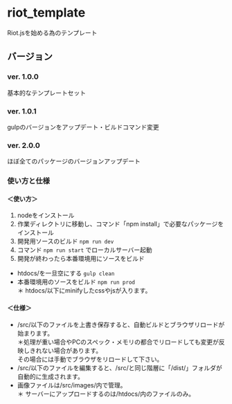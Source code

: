 # riot_template
Riot.jsを始める為のテンプレート


## バージョン

### ver. 1.0.0
基本的なテンプレートセット

### ver. 1.0.1
gulpのバージョンをアップデート・ビルドコマンド変更

### ver. 2.0.0
ほぼ全てのパッケージのバージョンアップデート

### 使い方と仕様


#### ＜使い方＞
  1. nodeをインストール
  2. 作業ディレクトリに移動し、コマンド「npm install」で必要なパッケージをインストール
  3. 開発用ソースのビルド  `npm run dev`
  4. コマンド `npm run start` でローカルサーバー起動
  5. 開発が終わったら本番環境用にソースをビルド
  - htdocs/を一旦空にする `gulp clean`
  - 本番環境用のソースをビルド `npm run prod`  
  ＊ htdocs/以下にminifyしたcssやjsが入ります。

#### ＜仕様＞
  * /src/以下のファイルを上書き保存すると、自動ビルドとブラウザリロードが始まります。  
  ＊処理が重い場合やPCのスペック・メモリの都合でリロードしても変更が反映しきれない場合があります。  
  その場合には手動でブラウザをリロードして下さい。  
  * /src/以下のファイルを編集すると、/src/と同じ階層に「/dist/」フォルダが自動的に生成されます。  
  * 画像ファイルは/src/images/内で管理。  
  ＊ サーバーにアップロードするのは/htdocs/内のファイルのみ。
